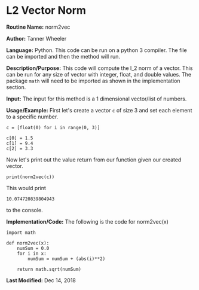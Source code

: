 # L2 Vector Norm

**Routine Name:** norm2vec

**Author:** Tanner Wheeler

**Language:** Python. This code can be run on a python 3 compiler. The file can be imported and then the method will run.

**Description/Purpose:** This code will compute the l_2 norm of a vector. This can be run for any size of vector with integer, float, and double values.  The package `math` will need to be imported as shown in the implementation section.

**Input:** The input for this method is a 1 dimensional vector/list of numbers.

**Usage/Example:**
First let's create a vector `c` of size 3 and set each element to a specific number.
```
c = [float(0) for i in range(0, 3)]

c[0] = 1.5
c[1] = 9.4
c[2] = 3.3
```
Now let's print out the value return from our function given our created vector.
```
print(norm2vec(c))
```
This would print
```
10.074720839804943
```
to the console.

**Implementation/Code:** The following is the code for norm2vec(x)
```
import math

def norm2vec(x):
    numSum = 0.0
    for i in x:
        numSum = numSum + (abs(i)**2)
    
    return math.sqrt(numSum)
```

**Last Modified:** Dec 14, 2018

